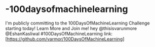 # -100daysofmachinelearning

I'm publicly committing to the 100DaysOfMachineLearning Challenge starting today! Learn More and Join me! hey @thisisvarunmore @EshanKasliwal #100DaysOfMachineLearning link:[https://github.com/varmor/100DaysOfMachineLearning]
